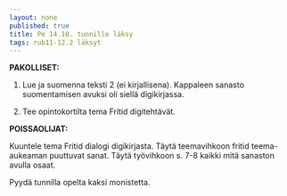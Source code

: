 ```yaml
---
layout: none
published: true
title: Pe 14.10. tunnille läksy
tags: rub11-12.2 läksyt
---
```

**PAKOLLISET:**

1. Lue ja suomenna teksti 2 (ei kirjallisena). Kappaleen sanasto suomentamisen avuksi oli siellä digikirjassa.

2. Tee opintokortilta tema Fritid digitehtävät.

**POISSAOLIJAT:**

Kuuntele tema Fritid dialogi digikirjasta. Täytä teemavihkoon fritid teema-aukeaman puuttuvat sanat. Täytä työvihkoon s. 7-8 kaikki mitä sanaston avulla osaat.

Pyydä tunnilla opelta kaksi monistetta.
